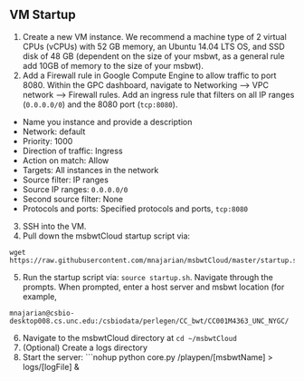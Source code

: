 ## VM Startup
1. Create a new VM instance. We recommend a machine type of 2 virtual CPUs (vCPUs) with 52 GB memory, an Ubuntu 14.04 LTS OS, 
and SSD disk of 48 GB (dependent on the size of your msbwt, as a general rule add 10GB of memory to the size of your msbwt).
2. Add a Firewall rule in Google Compute Engine to allow traffic to port 8080. Within the GPC dashboard, navigate to Networking --> VPC network --> Firewall rules. Add an ingress rule that filters on all IP ranges (`0.0.0.0/0`) and the 8080 port (`tcp:8080`).
  - Name you instance and provide a description
  - Network: default
  - Priority: 1000
  - Direction of traffic: Ingress
  - Action on match: Allow
  - Targets: All instances in the network
  - Source filter: IP ranges
  - Source IP ranges: `0.0.0.0/0`
  - Second source filter: None
  - Protocols and ports: Specified protocols and ports, `tcp:8080`
3. SSH into the VM.
4. Pull down the msbwtCloud startup script via: 
```
wget https://raw.githubusercontent.com/mnajarian/msbwtCloud/master/startup.sh
```
5. Run the startup script via: ```source startup.sh```. Navigate through the prompts. When prompted, enter a host server and msbwt location 
(for example, 
```
mnajarian@csbio-desktop008.cs.unc.edu:/csbiodata/perlegen/CC_bwt/CC001M4363_UNC_NYGC/
```
6. Navigate to the msbwtCloud directory at ```cd ~/msbwtCloud```
7. (Optional) Create a logs directory
8. Start the server: ```nohup python core.py /playpen/[msbwtName] > logs/[logFile] & 
